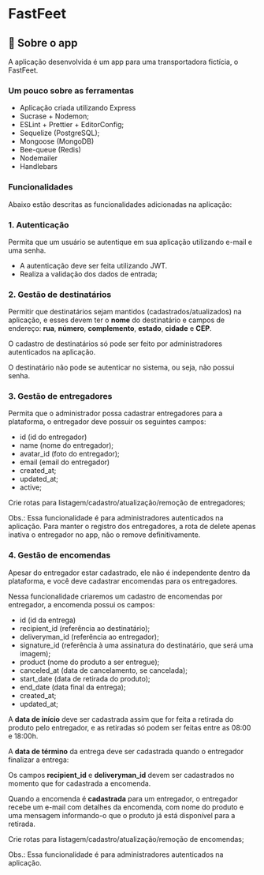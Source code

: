 # FastFeet

## :rocket: Sobre o app

A aplicação desenvolvida é um app para uma transportadora fictícia, o FastFeet.

### **Um pouco sobre as ferramentas**

- Aplicação criada utilizando Express
- Sucrase + Nodemon;
- ESLint + Prettier + EditorConfig;
- Sequelize (PostgreSQL);
- Mongoose (MongoDB)
- Bee-queue (Redis)
- Nodemailer
- Handlebars

### **Funcionalidades**

Abaixo estão descritas as funcionalidades adicionadas na aplicação:

### **1. Autenticação**

Permita que um usuário se autentique em sua aplicação utilizando e-mail e uma senha.

- A autenticação deve ser feita utilizando JWT.
- Realiza a validação dos dados de entrada;

### 2. Gestão de destinatários

Permitir que destinatários sejam mantidos (cadastrados/atualizados) na aplicação, e esses devem ter o **nome** do destinatário e campos de endereço: **rua**, **número**, **complemento**, **estado**, **cidade** e **CEP**.

O cadastro de destinatários só pode ser feito por administradores autenticados na aplicação.

O destinatário não pode se autenticar no sistema, ou seja, não possui senha.

### **3. Gestão de entregadores**

Permita que o administrador possa cadastrar entregadores para a plataforma, o entregador deve possuir os seguintes campos:

- id (id do entregador)
- name (nome do entregador);
- avatar_id (foto do entregador);
- email (email do entregador)
- created_at;
- updated_at;
- active;

Crie rotas para listagem/cadastro/atualização/remoção de entregadores;

Obs.: Essa funcionalidade é para administradores autenticados na aplicação. Para manter o registro dos entregadores, a rota de delete apenas inativa o entregador no app, não o remove definitivamente.

### **4. Gestão de encomendas**

Apesar do entregador estar cadastrado, ele não é independente dentro da plataforma, e você deve cadastrar encomendas para os entregadores.

Nessa funcionalidade criaremos um cadastro de encomendas por entregador, a encomenda possui os campos:

- id (id da entrega)
- recipient_id (referência ao destinatário);
- deliveryman_id (referência ao entregador);
- signature_id (referência à uma assinatura do destinatário, que será uma imagem);
- product (nome do produto a ser entregue);
- canceled_at (data de cancelamento, se cancelada);
- start_date (data de retirada do produto);
- end_date (data final da entrega);
- created_at;
- updated_at;

A **data de início** deve ser cadastrada assim que for feita a retirada do produto pelo entregador, e as retiradas só podem ser feitas entre as 08:00 e 18:00h.

A **data de término** da entrega deve ser cadastrada quando o entregador finalizar a entrega:

Os campos **recipient_id** e **deliveryman_id** devem ser cadastrados no momento que for cadastrada a encomenda.

Quando a encomenda é **cadastrada** para um entregador, o entregador recebe um e-mail com detalhes da encomenda, com nome do produto e uma mensagem informando-o que o produto já está disponível para a retirada.

Crie rotas para listagem/cadastro/atualização/remoção de encomendas;

Obs.: Essa funcionalidade é para administradores autenticados na aplicação.
